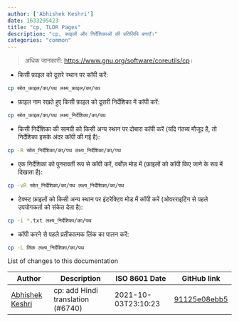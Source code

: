 ```yaml
---
author: ['Abhishek Keshri']
date: 1633295423
title: "cp, TLDR Pages"
description: "cp, फाइलों और निर्देशिकाओं की प्रतिलिपि बनाएँ।"
categories: "common"
---
```

> अधिक जानकारी: <https://www.gnu.org/software/coreutils/cp>।

- किसी फ़ाइल को दूसरे स्थान पर कॉपी करें:

```bash
cp स्रोत_फ़ाइल/का/पथ लक्ष्य_फ़ाइल/का/पथ
```

- फ़ाइल नाम रखते हुए किसी फ़ाइल को दूसरी निर्देशिका में कॉपी करें:

```bash
cp स्रोत_फ़ाइल/का/पथ लक्ष्य_निर्देशिका/का/पथ
```

- किसी निर्देशिका की सामग्री को किसी अन्य स्थान पर दोबारा कॉपी करें (यदि गंतव्य मौजूद है, तो निर्देशिका इसके अंदर कॉपी की गई है):

```bash
cp -R स्रोत_निर्देशिका/का/पथ लक्ष्य_निर्देशिका/का/पथ
```

- एक निर्देशिका को पुनरावर्ती रूप से कॉपी करें, वर्बोज़ मोड में (फ़ाइलों को कॉपी किए जाने के रूप में दिखाता है):

```bash
cp -vR स्रोत_निर्देशिका/का/पथ लक्ष्य_निर्देशिका/का/पथ
```

- टेक्स्ट फ़ाइलों को किसी अन्य स्थान पर इंटरेक्टिव मोड में कॉपी करें (ओवरराइटिंग से पहले उपयोगकर्ता को संकेत देता है):

```bash
cp -i *.txt लक्ष्य_निर्देशिका/का/पथ
```

- कॉपी करने से पहले प्रतीकात्मक लिंक का पालन करें:

```bash
cp -L लिंक लक्ष्य_निर्देशिका/का/पथ
```
List of changes to this documentation


Author | Description | ISO 8601 Date | GitHub link
------|-----|-----|-----
[Abhishek Keshri](mailto:keshri.abhishek63@gmail.com) | cp: add Hindi translation (#6740) | 2021-10-03T23:10:23 | [91125e08ebb5](https://github.com/tldr-pages/tldr/commit/91125e08ebb552a7135a0322b6ebc76f3d69452a)

